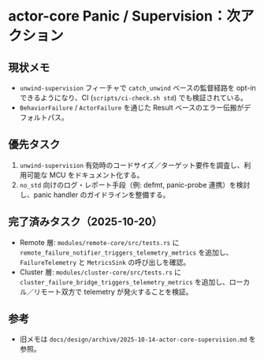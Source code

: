 # actor-core Panic / Supervision：次アクション

## 現状メモ
- `unwind-supervision` フィーチャで `catch_unwind` ベースの監督経路を opt-in できるようになり、CI (`scripts/ci-check.sh std`) でも検証されている。
- `BehaviorFailure` / `ActorFailure` を通じた Result ベースのエラー伝搬がデフォルトパス。

## 優先タスク
1. `unwind-supervision` 有効時のコードサイズ／ターゲット要件を調査し、利用可能な MCU をドキュメント化する。
2. `no_std` 向けのログ・レポート手段（例: defmt, panic-probe 連携）を検討し、panic handler のガイドラインを整備する。

## 完了済みタスク（2025-10-20）
- Remote 層: `modules/remote-core/src/tests.rs` に `remote_failure_notifier_triggers_telemetry_metrics` を追加し、`FailureTelemetry` と `MetricsSink` の呼び出しを確認。
- Cluster 層: `modules/cluster-core/src/tests.rs` に `cluster_failure_bridge_triggers_telemetry_metrics` を追加し、ローカル／リモート双方で telemetry が発火することを検証。

## 参考
- 旧メモは `docs/design/archive/2025-10-14-actor-core-supervision.md` を参照。
